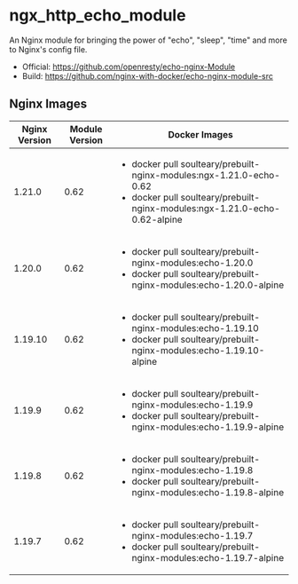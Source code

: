 # ngx_http_echo_module

An Nginx module for bringing the power of "echo", "sleep", "time" and more to Nginx's config file.

- Official: https://github.com/openresty/echo-nginx-Module
- Build: https://github.com/nginx-with-docker/echo-nginx-module-src
## Nginx Images

<table>
    <thead>
        <tr>
            <th>Nginx Version</th>
            <th>Module Version</th>
            <th>Docker Images</th>
        </tr>
    </thead>
    <tbody>
        <tr>
            <td>1.21.0</td>
            <td>0.62</td>
            <td><ul>
                <li>docker pull soulteary/prebuilt-nginx-modules:ngx-1.21.0-echo-0.62</li>
                <li>docker pull soulteary/prebuilt-nginx-modules:ngx-1.21.0-echo-0.62-alpine</li>
            </ul></td>
        </tr>
        <tr>
            <td>1.20.0</td>
            <td>0.62</td>
            <td><ul>
                <li>docker pull soulteary/prebuilt-nginx-modules:echo-1.20.0</li>
                <li>docker pull soulteary/prebuilt-nginx-modules:echo-1.20.0-alpine</li>
            </ul></td>
        </tr>
        <tr>
            <td>1.19.10</td>
            <td>0.62</td>
            <td><ul>
                <li>docker pull soulteary/prebuilt-nginx-modules:echo-1.19.10</li>
                <li>docker pull soulteary/prebuilt-nginx-modules:echo-1.19.10-alpine</li>
            </ul></td>
        </tr>
        <tr>
            <td>1.19.9</td>
            <td>0.62</td>
            <td><ul>
                <li>docker pull soulteary/prebuilt-nginx-modules:echo-1.19.9</li>
                <li>docker pull soulteary/prebuilt-nginx-modules:echo-1.19.9-alpine</li>
            </ul></td>
        </tr>
        <tr>
            <td>1.19.8</td>
            <td>0.62</td>
            <td><ul>
                <li>docker pull soulteary/prebuilt-nginx-modules:echo-1.19.8</li>
                <li>docker pull soulteary/prebuilt-nginx-modules:echo-1.19.8-alpine</li>
            </ul></td>
        </tr>
        <tr>
            <td>1.19.7</td>
            <td>0.62</td>
            <td><ul>
                <li>docker pull soulteary/prebuilt-nginx-modules:echo-1.19.7</li>
                <li>docker pull soulteary/prebuilt-nginx-modules:echo-1.19.7-alpine</li>
            </ul></td>
        </tr>
    </tbody>
</table>
